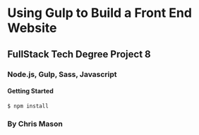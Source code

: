 # Using Gulp to Build a Front End Website
## FullStack Tech Degree Project 8

### Node.js, Gulp, Sass, Javascript

#### Getting Started

`$ npm install`

### By Chris Mason


